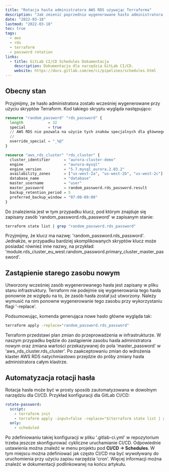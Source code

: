 ```yaml
---
title: "Rotacja hasła administratora AWS RDS używając Terraforma"
description: "Jak zmienić poprzednio wygenerowane hasło administratora w AWS RDS przy użyciu Terraforma."
date: "2022-03-18"
lastmod: "2022-03-18"
toc: true
tags:
  - aws
  - rds
  - terraform
  - password rotation
links:
  - title: GitLab CI/CD Schedules Dokumentacja
    description: Dokumentacja dla narzędzia GitLab CI/CD.
    website: https://docs.gitlab.com/ee/ci/pipelines/schedules.html
---
```


## Obecny stan

Przyjmijmy, że hasło administratora zostało wcześniej wygenerowane przy użyciu
skryptów Terraform. Kod takiego skryptu wygląda następująco:

```tf
resource "random_password" "rds_password" {
  length           = 32
  special          = true
  // AWS RDS nie pozwala na użycie tych znaków specjalnych dla głównego hasła
  // 
  override_special = "_%@"
}

resource "aws_rds_cluster" "rds_cluster" {
  cluster_identifier      = "aurora-cluster-demo"
  engine                  = "aurora-mysql"
  engine_version          = "5.7.mysql_aurora.2.03.2"
  availability_zones      = ["us-west-2a", "us-west-2b", "us-west-2c"]
  database_name           = "database"
  master_username         = "user"
  master_password         = random_password.rds_password.result
  backup_retention_period = 5
  preferred_backup_window = "07:00-09:00"
}
```

Do znalezienia jest w tym przypadku klucz, pod którym znajduje się zapisany
zasób 'random_password.rds_password' w zapisanym stanie:

```bash {linenos=false}
terraform state list | grep "random_password.rds_password"
```

Przyjmijmy, że klucz ma nazwę: 'random_password.rds_password'. Jednakże, w
przypadku bardziej skomplikowanych skryptów klucz może posiadać również inne
nazwy, na przykład:
'module.rds_cluster_eu_west.random_password.primary_cluster_master_password'.

## Zastąpienie starego zasobu nowym

Utworzony wcześniej zasób wygenerowanego hasła jest zapisany w pliku stanu
infrastruktury. Terraform nie podejmie się wygenerowania tego hasła ponownie ze
względu na to, że zasób hasła został już utworzony. Należy wymusić na nim
ponowne wygenerowanie tego zasobu przy wykorzystaniu flagi '-replace'.

Podsumowując, komenda generująca nowe hasło główne wygląda tak:

```bash {linenos=false}
terraform apply -replace="random_password.rds_password"
```

Terraform przedstawi plan zmian do przeprowadzenia w infrastrukturze. W naszym
przypadku będzie do zastąpienie zasobu hasła administratora nowym oraz zmiana
wartości przekazywanej do pola 'master_password' w
'aws_rds_cluster.rds_cluster'. Po zaakceptowaniu zmian do wdrożenia klaster AWS
RDS natychmiastowo przejdzie do próby zmiany hasła administratora całym
klastrze.

## Automatyzacja rotacji hasła

Rotacja hasła może być w prosty sposób zautomatyzowana w dowolnym narzędziu dla
CI/CD. Przykład konfiguracji dla GitLab CI/CD:

```yaml
rotate-password:
  script:
    - terraform init
    - terraform apply -input=false -replace="$(terraform state list | grep random_password.rds_password)"
  only:
    - scheduled
```

Po zdefiniowaniu takiej konfiguracji w pliku '.gitlab-ci.yml' w repozytorium
trzeba jeszcze skonfigurować cykliczne uruchamianie CI/CD. Odpowiednie
ustawienia można znaleźć w menu projektu pod **CI/CD -> Schedules**. W tym
miejscu można zdefiniować jak często CI/CD ma być wywoływany do uruchomienia
przy użyciu zapisu narzędzia 'cron'. Więcej informacji można znaleźć w
dokumentacji podlinkowanej na końcu artykułu.
